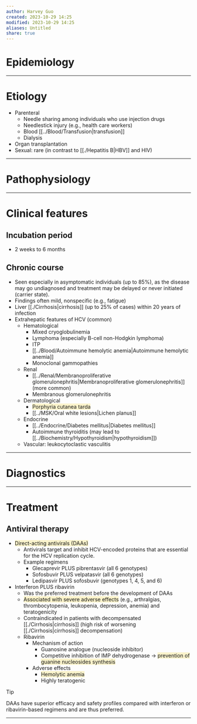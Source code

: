 ```yaml
---
author: Harvey Guo
created: 2023-10-29 14:25
modified: 2023-10-29 14:25
aliases: Untitled
share: true
---
```


# Epidemiology


---
# Etiology
- Parenteral
	- Needle sharing among individuals who use injection drugs 
	- Needlestick injury (e.g., health care workers)
	- Blood [[../Blood/Transfusion|transfusion]]
	- Dialysis
- Organ transplantation
- Sexual: rare (in contrast to [[./Hepatitis B|HBV]] and HIV)

---
# Pathophysiology


---
# Clinical features
## Incubation period
- 2 weeks to 6 months
## Chronic course
- Seen especially in asymptomatic individuals (up to 85%), as the disease may go undiagnosed and treatment may be delayed or never initiated (carrier state).
- Findings often mild, nonspecific (e.g., fatigue)
- Liver [[./Cirrhosis|cirrhosis]] (up to 25% of cases) within 20 years of infection
- Extrahepatic features of HCV (common) 
	- Hematological
		- Mixed cryoglobulinemia
		- Lymphoma (especially B-cell non-Hodgkin lymphoma)
		- ITP
		- [[../Blood/Autoimmune hemolytic anemia|Autoimmune hemolytic anemia]]
		- Monoclonal gammopathies
	- Renal
		- [[../Renal/Membranoproliferative glomerulonephritis|Membranoproliferative glomerulonephritis]] (more common)
		- Membranous glomerulonephritis
	- Dermatological
		- <span style="background:rgba(240, 200, 0, 0.2)">Porphyria cutanea tarda</span>
		- [[../MSK/Oral white lesions|Lichen planus]]
	- Endocrine
		- [[../Endocrine/Diabetes mellitus|Diabetes mellitus]]
		- Autoimmune thyroiditis (may lead to [[../Biochemistry/Hypothyroidism|hypothyroidism]])
	- Vascular: leukocytoclastic vasculitis

---
# Diagnostics


---
# Treatment
## Antiviral therapy
- <span style="background:rgba(240, 200, 0, 0.2)">Direct-acting antivirals (DAAs)</span>
	- Antivirals target and inhibit HCV-encoded proteins that are essential for the HCV replication cycle.
	- Example regimens
		- Glecaprevir PLUS pibrentasvir (all 6 genotypes)
		- Sofosbuvir PLUS velpatasvir (all 6 genotypes)
		- Ledipasvir PLUS sofosbuvir (genotypes 1, 4, 5, and 6)
- Interferon PLUS ribavirin
	- Was the preferred treatment before the development of DAAs
	- <span style="background:rgba(240, 200, 0, 0.2)">Associated with severe adverse effects</span> (e.g., arthralgias, thrombocytopenia, leukopenia, depression, anemia) and teratogenicity
	- Contraindicated in patients with decompensated [[./Cirrhosis|cirrhosis]] (high risk of worsening [[./Cirrhosis|cirrhosis]] decompensation)
	- Ribavirin
		- Mechanism of action
			- Guanosine analogue (nucleoside inhibitor)
			- Competitive inhibition of IMP dehydrogenase → <span style="background:rgba(240, 200, 0, 0.2)">prevention of guanine nucleosides synthesis</span>
		- Adverse effects
			- <span style="background:rgba(240, 200, 0, 0.2)">Hemolytic anemia</span>
			- Highly teratogenic

>[!tip] 
>DAAs have superior efficacy and safety profiles compared with interferon or ribavirin-based regimens and are thus preferred.

---
